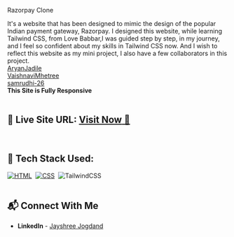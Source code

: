  Razorpay Clone

It's a website that has been designed to mimic the design of the popular Indian payment gateway, Razorpay.
I designed this website, while learning Tailwind CSS, from Love Babbar,I was guided step by step, in my journey, and I feel so confident about my skills in Tailwind CSS now.
And I wish to reflect this website as my mini project, I also have a few collaborators in this project.<br>
<a href ="https://github.com/AryanJadile"> AryanJadile</a> <br>
<a href="https://github.com/VaishnaviMhetree">VaishnaviMhetree</a><br>
<a href="https://github.com/samrudhi-26">samrudhi-26</a><br>
**This Site is Fully Responsive**
<br>
<br>

## 📌 **Live Site URL:** <a href="https://razorpay-copy.netlify.app/">**Visit Now** 🚀</a>

<br>

## 📌 Tech Stack Used: 

[![HTML](https://img.shields.io/badge/html5%20-%23E34F26.svg?&style=for-the-badge&logo=html5&logoColor=white)](https://github.com/prakash-naikwadi)&nbsp;
[![CSS](https://img.shields.io/badge/css3%20-%231572B6.svg?&style=for-the-badge&logo=css3&logoColor=white)](https://github.com/prakash-naikwadi)&nbsp;
<img alt="TailwindCSS" src="https://img.shields.io/badge/Tailwind_CSS-38B2AC?style=for-the-badge&logo=tailwind-css&logoColor=white"/>&nbsp;
<br>
<br>

## 📬 Connect With Me

- **LinkedIn** - [Jayshree Jogdand](www.linkedin.com/in/jayshree-jogdand-6a8312312)
  
